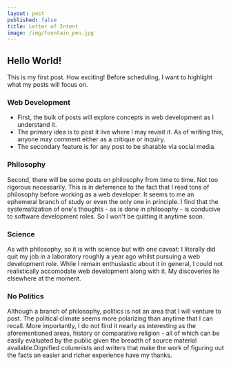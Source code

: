```yaml
---
layout: post
published: false
title: Letter of Intent
image: /img/fountain_pen.jpg
---
```

## Hello World! 

This is my first post. How exciting! Before scheduling, I want to highlight what my posts will focus on.

### Web Development

- First, the bulk of posts will explore concepts in web development as I understand it. 
- The primary idea is to post it live where I may revisit it. As of writing this, anyone may comment either as a critique or inquiry.
- The secondary feature is for any post to be sharable via social media.

### Philosophy

Second, there will be some posts on philosophy from time to time. Not too rigorous necessarily. This is in deferrence to the fact that I read tons of philosophy before working as a web developer. It seems to me an ephemeral branch of study or even the only one in principle. I find that the systematization of one's thoughts - as is done in philosophy - is conducive to software development roles. So I won't be quitting it anytime soon.

### Science

As with philosophy, so it is with science but with one caveat: I literally did quit my job in a laboratory roughly a year ago whilst pursuing a web development role. While I remain enthusiastic about it in general, I could not realistically accomodate web development along with it. My discoveries lie elsewhere at the moment.

### No Politics

Although a branch of philosophy, politics is not an area that I will venture to post. The political climate seems more polarizing than anytime that I can recall. More importantly, I do not find it nearly as interesting as the aforementioned areas, history or comparative religion - all of which can be easily evaluated by the public given the breadth of source material available.Dignified columnists and writers that make the work of figuring out the facts an easier and richer experience have my thanks. 
